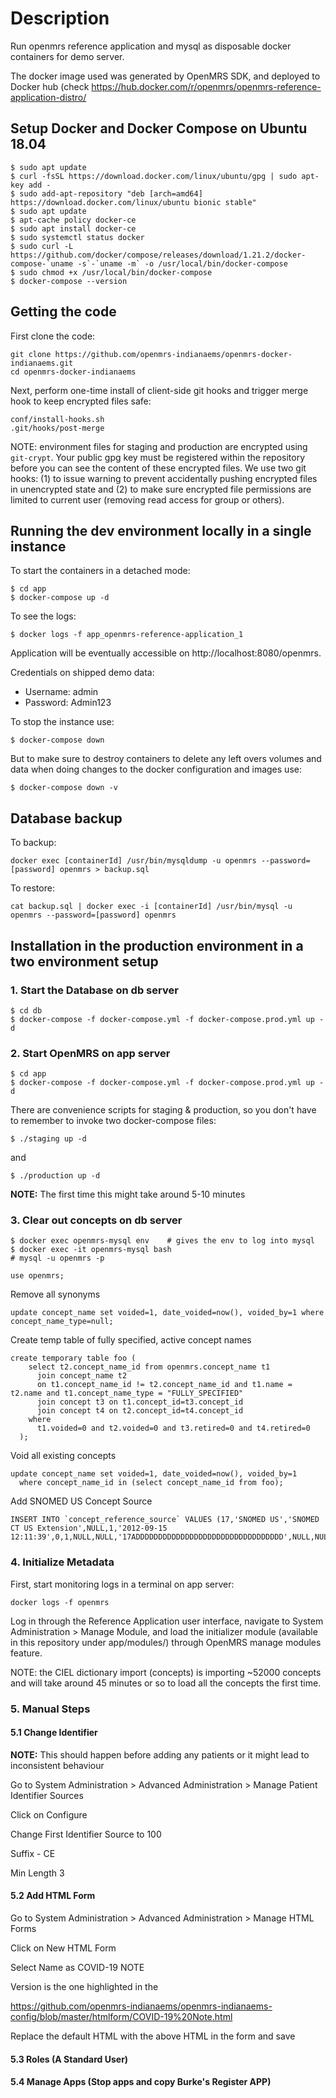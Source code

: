 # Description
Run openmrs reference application and mysql as disposable docker containers
for demo server.


The docker image used was generated by OpenMRS SDK, and deployed to Docker hub (check <https://hub.docker.com/r/openmrs/openmrs-reference-application-distro/>

## Setup Docker and Docker Compose on Ubuntu 18.04

```
$ sudo apt update
$ curl -fsSL https://download.docker.com/linux/ubuntu/gpg | sudo apt-key add -
$ sudo add-apt-repository "deb [arch=amd64] https://download.docker.com/linux/ubuntu bionic stable"
$ sudo apt update
$ apt-cache policy docker-ce
$ sudo apt install docker-ce
$ sudo systemctl status docker
$ sudo curl -L https://github.com/docker/compose/releases/download/1.21.2/docker-compose-`uname -s`-`uname -m` -o /usr/local/bin/docker-compose
$ sudo chmod +x /usr/local/bin/docker-compose
$ docker-compose --version
```
## Getting the code

First clone the code:
```
git clone https://github.com/openmrs-indianaems/openmrs-docker-indianaems.git
cd openmrs-docker-indianaems
```

Next, perform one-time install of client-side git hooks and trigger merge hook to keep encrypted files safe:
```
conf/install-hooks.sh
.git/hooks/post-merge
```

NOTE: environment files for staging and production are encrypted using `git-crypt`. Your public gpg key must be 
registered within the repository before you can see the content of these encrypted files. We use two git hooks:
(1) to issue warning to prevent accidentally pushing encrypted files in unencrypted state and (2) to make sure 
encrypted file permissions are limited to current user (removing read access for group or others).


## Running the dev environment locally in a single instance

To start the containers in a detached mode:

```
$ cd app
$ docker-compose up -d 
```

To see the logs:

```
$ docker logs -f app_openmrs-reference-application_1
```

Application will be eventually accessible on http://localhost:8080/openmrs.

Credentials on shipped demo data:
  - Username: admin
  - Password: Admin123

To stop the instance use:

```
$ docker-compose down
```

But to make sure to destroy containers to delete any left overs volumes and data when doing changes to the docker configuration and images use:

```
$ docker-compose down -v
```


## Database backup

To backup:

```
docker exec [containerId] /usr/bin/mysqldump -u openmrs --password=[password] openmrs > backup.sql
```

To restore:

```
cat backup.sql | docker exec -i [containerId] /usr/bin/mysql -u openmrs --password=[password] openmrs

```


## Installation in the production environment in a two environment setup

### 1. Start the Database on db server

```
$ cd db
$ docker-compose -f docker-compose.yml -f docker-compose.prod.yml up -d
```

### 2. Start OpenMRS on app server

```
$ cd app
$ docker-compose -f docker-compose.yml -f docker-compose.prod.yml up -d
```

There are convenience scripts for staging & production, so you don't have to remember to invoke two docker-compose files:

```
$ ./staging up -d
```

and

```
$ ./production up -d
```

**NOTE:** The first time this might take around 5-10 minutes

### 3. Clear out concepts on db server

```
$ docker exec openmrs-mysql env    # gives the env to log into mysql
$ docker exec -it openmrs-mysql bash
# mysql -u openmrs -p
```

```
use openmrs;
```

Remove all synonyms

```
update concept_name set voided=1, date_voided=now(), voided_by=1 where concept_name_type=null;
```

Create temp table of fully specified, active concept names

```
create temporary table foo (
    select t2.concept_name_id from openmrs.concept_name t1 
      join concept_name t2
      on t1.concept_name_id != t2.concept_name_id and t1.name = t2.name and t1.concept_name_type = "FULLY_SPECIFIED"
      join concept t3 on t1.concept_id=t3.concept_id
      join concept t4 on t2.concept_id=t4.concept_id
    where
      t1.voided=0 and t2.voided=0 and t3.retired=0 and t4.retired=0
  );
```

Void all existing concepts

```
update concept_name set voided=1, date_voided=now(), voided_by=1
  where concept_name_id in (select concept_name_id from foo);
```

Add SNOMED US Concept Source

```
INSERT INTO `concept_reference_source` VALUES (17,'SNOMED US','SNOMED CT US Extension',NULL,1,'2012-09-15 12:11:39',0,1,NULL,NULL,'17ADDDDDDDDDDDDDDDDDDDDDDDDDDDDDDDDD',NULL,NULL,1);
```

### 4. Initialize Metadata

First, start monitoring logs in a terminal on app server:

```
docker logs -f openmrs
```

Log in through the Reference Application user interface, navigate to System Administration > Manage Module, and 
load the initializer module (available in this repository under app/modules/) through OpenMRS manage modules feature.

NOTE: the CIEL dictionary import (concepts) is importing ~52000 concepts and will take around 45 minutes or so to 
load all the concepts the first time.

### 5. Manual Steps

#### 5.1 Change Identifier 
**NOTE:** This should happen before adding any patients or it might lead to inconsistent behaviour

Go to System Administration > Advanced Administration > Manage Patient Identifier Sources

Click on Configure

Change First Identifier Source to 100

Suffix - CE

Min Length 3

#### 5.2 Add HTML Form 
Go to System Administration > Advanced Administration > Manage HTML Forms 

Click on New HTML Form

Select Name as COVID-19 NOTE 

Version is the one highlighted in the

https://github.com/openmrs-indianaems/openmrs-indianaems-config/blob/master/htmlform/COVID-19%20Note.html

Replace the default HTML with the above HTML in the form and save

#### 5.3 Roles (A Standard User)
#### 5.4 Manage Apps (Stop apps and copy Burke's Register APP)


